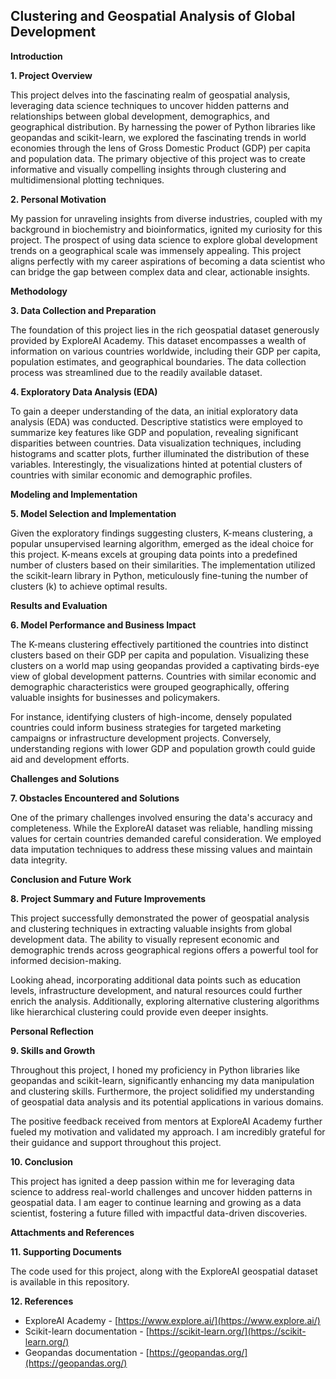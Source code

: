 ## Clustering and Geospatial Analysis of Global Development

**Introduction**

**1. Project Overview**

This project delves into the fascinating realm of geospatial analysis, leveraging data science techniques to uncover hidden patterns and relationships between global development, demographics, and geographical distribution. By harnessing the power of Python libraries like geopandas and scikit-learn, we explored the fascinating trends in world economies through the lens of Gross Domestic Product (GDP) per capita and population data. The primary objective of this project was to create informative and visually compelling insights through clustering and multidimensional plotting techniques.

**2. Personal Motivation**

My passion for unraveling insights from diverse industries, coupled with my background in biochemistry and bioinformatics, ignited my curiosity for this project. The prospect of using data science to explore global development trends on a geographical scale was immensely appealing. This project aligns perfectly with my career aspirations of becoming a data scientist who can bridge the gap between complex data and clear, actionable insights.

**Methodology**

**3. Data Collection and Preparation**

The foundation of this project lies in the rich geospatial dataset generously provided by ExploreAI Academy. This dataset encompasses a wealth of information on various countries worldwide, including their GDP per capita, population estimates, and geographical boundaries. The data collection process was streamlined due to the readily available dataset.

**4. Exploratory Data Analysis (EDA)**

To gain a deeper understanding of the data, an initial exploratory data analysis (EDA) was conducted. Descriptive statistics were employed to summarize key features like GDP and population, revealing significant disparities between countries. Data visualization techniques, including histograms and scatter plots, further illuminated the distribution of these variables. Interestingly, the visualizations hinted at potential clusters of countries with similar economic and demographic profiles.

**Modeling and Implementation**

**5. Model Selection and Implementation**

Given the exploratory findings suggesting clusters, K-means clustering, a popular unsupervised learning algorithm, emerged as the ideal choice for this project. K-means excels at grouping data points into a predefined number of clusters based on their similarities. The implementation utilized the scikit-learn library in Python, meticulously fine-tuning the number of clusters (k) to achieve optimal results.

**Results and Evaluation**

**6. Model Performance and Business Impact**

The K-means clustering effectively partitioned the countries into distinct clusters based on their GDP per capita and population. Visualizing these clusters on a world map using geopandas provided a captivating birds-eye view of global development patterns. Countries with similar economic and demographic characteristics were grouped geographically, offering valuable insights for businesses and policymakers.

For instance, identifying clusters of high-income, densely populated countries could inform business strategies for targeted marketing campaigns or infrastructure development projects. Conversely, understanding regions with lower GDP and population growth could guide aid and development efforts.

**Challenges and Solutions**

**7. Obstacles Encountered and Solutions**

One of the primary challenges involved ensuring the data's accuracy and completeness. While the ExploreAI dataset was reliable, handling missing values for certain countries demanded careful consideration. We employed data imputation techniques to address these missing values and maintain data integrity.

**Conclusion and Future Work**

**8. Project Summary and Future Improvements**

This project successfully demonstrated the power of geospatial analysis and clustering techniques in extracting valuable insights from global development data. The ability to visually represent economic and demographic trends across geographical regions offers a powerful tool for informed decision-making.

Looking ahead, incorporating additional data points such as education levels, infrastructure development, and natural resources could further enrich the analysis. Additionally, exploring alternative clustering algorithms like hierarchical clustering could provide even deeper insights.

**Personal Reflection**

**9. Skills and Growth**

Throughout this project, I honed my proficiency in Python libraries like geopandas and scikit-learn, significantly enhancing my data manipulation and clustering skills. Furthermore, the project solidified my understanding of geospatial data analysis and its potential applications in various domains.

The positive feedback received from mentors at ExploreAI Academy further fueled my motivation and validated my approach. I am incredibly grateful for their guidance and support throughout this project.

**10. Conclusion**

This project has ignited a deep passion within me for leveraging data science to address real-world challenges and uncover hidden patterns in geospatial data.  I am eager to continue learning and growing as a data scientist, fostering a future filled with impactful data-driven discoveries.

**Attachments and References**

**11. Supporting Documents**

The code used for this project, along with the ExploreAI geospatial dataset is available in this repository.

**12. References**

* ExploreAI Academy - [https://www.explore.ai/](https://www.explore.ai/)
* Scikit-learn documentation - [https://scikit-learn.org/](https://scikit-learn.org/)
* Geopandas documentation - [https://geopandas.org/](https://geopandas.org/)
